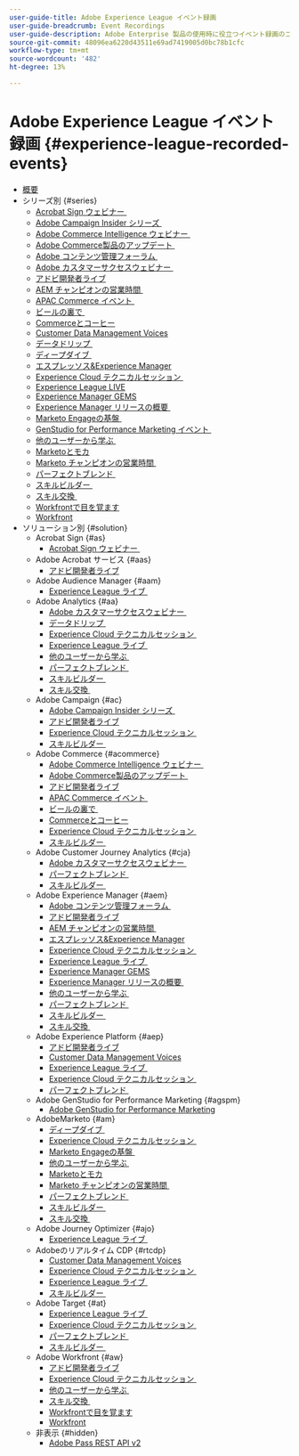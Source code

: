 ```yaml
---
user-guide-title: Adobe Experience League イベント録画
user-guide-breadcrumb: Event Recordings
user-guide-description: Adobe Enterprise 製品の使用時に役立つイベント録画のコレクション
source-git-commit: 48096ea6220d43511e69ad7419005d0bc78b1cfc
workflow-type: tm+mt
source-wordcount: '482'
ht-degree: 13%

---
```



# Adobe Experience League イベント録画 {#experience-league-recorded-events}

+ [概要](overview.md)
+ シリーズ別 {#series}
   + [Acrobat Sign ウェビナー &#x200B;](https://experienceleague.adobe.com/docs/events/acrobat-sign-webinars/overview.html?lang=ja)
   + [Adobe Campaign Insider シリーズ &#x200B;](https://experienceleague.adobe.com/docs/events/adobe-campaign-insider-recordings/overview.html?lang=ja)
   + [Adobe Commerce Intelligence ウェビナー &#x200B;](https://experienceleague.adobe.com/docs/events/mbi-webinars-recordings/overview.html?lang=ja)
   + [Adobe Commerce製品のアップデート &#x200B;](https://experienceleague.adobe.com/docs/events/adobe-commerce-product-update-recordings/overview.html?lang=ja)
   + [Adobe コンテンツ管理フォーラム &#x200B;](https://experienceleague.adobe.com/docs/events/adobe-content-management-forum-recordings/overview.html?lang=ja)
   + [Adobe カスタマーサクセスウェビナー &#x200B;](https://experienceleague.adobe.com/docs/events/adobe-customer-success-webinar-recordings/overview.html?lang=ja)
   + [アドビ開発者ライブ](https://experienceleague.adobe.com/docs/events/adobe-developers-live-recordings/overview.html?lang=ja)
   + [AEM チャンピオンの営業時間 &#x200B;](https://experienceleague.adobe.com/docs/events/aem-champion-office-hours/overview.html?lang=ja)
   + [APAC Commerce イベント &#x200B;](https://experienceleague.adobe.com/docs/events/apac-commerce-recordings/overview.html?lang=ja)
   + [&#x200B; ビールの裏で &#x200B;](https://experienceleague.adobe.com/docs/events/behind-the-brew-recordings/overview.html?lang=ja)
   + [Commerceとコーヒー &#x200B;](https://experienceleague.adobe.com/docs/events/commerce-and-coffee-recordings/overview.html?lang=ja)
   + [Customer Data Management Voices](https://experienceleague.adobe.com/docs/events/customer-data-management-voices-recordings/overview.html?lang=ja)
   + [&#x200B; データドリップ &#x200B;](https://experienceleague.adobe.com/docs/events/data-drip-recordings/overview.html?lang=ja)
   + [&#x200B; ディープダイブ &#x200B;](https://experienceleague.adobe.com/docs/events/deep-dives-recordings/overview.html?lang=ja)
   + [&#x200B; エスプレッソス&amp;Experience Manager](https://experienceleague.adobe.com/docs/events/espressos-and-experience-manager-recordings/overview.html?lang=ja)
   + [Experience Cloud テクニカルセッション &#x200B;](https://experienceleague.adobe.com/docs/events/tech-sessions/overview.html?lang=ja)
   + [Experience League LIVE](https://experienceleague.adobe.com/docs/events/experience-league-live-recordings/overview.html?lang=ja)
   + [Experience Manager GEMS](https://experienceleague.adobe.com/docs/events/experience-manager-gems-recordings/overview.html?lang=ja)
   + [Experience Manager リリースの概要 &#x200B;](https://experienceleague.adobe.com/docs/events/aemcs-release-update-recordings/overview.html?lang=ja)
   + [Marketo Engageの基盤 &#x200B;](https://experienceleague.adobe.com/ja/docs/events/foundations-of-marketo-engage-webinars/overview)
   + [GenStudio for Performance Marketing イベント &#x200B;](https://experienceleague.adobe.com/docs/events/genstudio-for-performance-marketing-events/overview.html?lang=ja)
   + [&#x200B; 他のユーザーから学ぶ &#x200B;](https://experienceleague.adobe.com/docs/events/learn-from-your-peers-recordings/overview.html?lang=ja)
   + [Marketoとモカ &#x200B;](https://experienceleague.adobe.com/docs/events/marketo-and-mochas-recordings/overview.html?lang=ja)
   + [Marketo チャンピオンの営業時間 &#x200B;](https://experienceleague.adobe.com/docs/events/marketo-champion-office-hours/overview.html?lang=ja)
   + [&#x200B; パーフェクトブレンド &#x200B;](https://experienceleague.adobe.com/ja/docs/events/the-perfect-blend/overview)
   + [&#x200B; スキルビルダー &#x200B;](https://experienceleague.adobe.com/docs/events/skill-builder-recordings/overview.html?lang=ja)
   + [&#x200B; スキル交換 &#x200B;](https://experienceleague.adobe.com/docs/events/the-skill-exchange-recordings/overview.html?lang=ja)
   + [Workfrontで目を覚ます &#x200B;](https://experienceleague.adobe.com/docs/events/wake-up-with-workfront-recordings/overview.html?lang=ja)
   + [Workfront](https://experienceleague.adobe.com/docs/events/workfront-recordings/overview.html?lang=ja)
+ ソリューション別 {#solution}
   + Acrobat Sign {#as}
      + [Acrobat Sign ウェビナー &#x200B;](https://experienceleague.adobe.com/docs/events/acrobat-sign-webinars/overview.html?lang=ja)
   + Adobe Acrobat サービス {#aas}
      + [アドビ開発者ライブ](https://experienceleague.adobe.com/docs/events/adobe-developers-live-recordings/overview.html?lang=ja)
   + Adobe Audience Manager {#aam}
      + [Experience League ライブ &#x200B;](https://experienceleague.adobe.com/docs/events/experience-league-live-recordings/overview.html?lang=ja)
   + Adobe Analytics {#aa}
      + [Adobe カスタマーサクセスウェビナー &#x200B;](https://experienceleague.adobe.com/docs/events/adobe-customer-success-webinar-recordings/overview.html?lang=ja)
      + [&#x200B; データドリップ &#x200B;](https://experienceleague.adobe.com/docs/events/data-drip-recordings/overview.html?lang=ja)
      + [Experience Cloud テクニカルセッション &#x200B;](https://experienceleague.adobe.com/docs/events/tech-sessions/overview.html?lang=ja)
      + [Experience League ライブ &#x200B;](https://experienceleague.adobe.com/docs/events/experience-league-live-recordings/overview.html?lang=ja)
      + [&#x200B; 他のユーザーから学ぶ &#x200B;](https://experienceleague.adobe.com/docs/events/learn-from-your-peers-recordings/overview.html?lang=ja)
      + [&#x200B; パーフェクトブレンド &#x200B;](https://experienceleague.adobe.com/ja/docs/events/the-perfect-blend/overview)
      + [&#x200B; スキルビルダー &#x200B;](https://experienceleague.adobe.com/docs/events/skill-builder-recordings/overview.html?lang=ja)
      + [&#x200B; スキル交換 &#x200B;](https://experienceleague.adobe.com/docs/events/the-skill-exchange-recordings/overview.html?lang=ja)
   + Adobe Campaign {#ac}
      + [Adobe Campaign Insider シリーズ &#x200B;](https://experienceleague.adobe.com/docs/events/adobe-campaign-insider-recordings/overview.html?lang=ja)
      + [アドビ開発者ライブ](https://experienceleague.adobe.com/docs/events/adobe-developers-live-recordings/overview.html?lang=ja)
      + [Experience Cloud テクニカルセッション &#x200B;](https://experienceleague.adobe.com/docs/events/tech-sessions/overview.html?lang=ja)
      + [&#x200B; スキルビルダー &#x200B;](https://experienceleague.adobe.com/docs/events/skill-builder-recordings/overview.html?lang=ja)
   + Adobe Commerce {#acommerce}
      + [Adobe Commerce Intelligence ウェビナー &#x200B;](https://experienceleague.adobe.com/docs/events/mbi-webinars-recordings/overview.html?lang=ja)
      + [Adobe Commerce製品のアップデート &#x200B;](https://experienceleague.adobe.com/docs/events/adobe-commerce-product-update-recordings/overview.html?lang=ja)
      + [アドビ開発者ライブ](https://experienceleague.adobe.com/docs/events/adobe-developers-live-recordings/overview.html?lang=ja)
      + [APAC Commerce イベント &#x200B;](https://experienceleague.adobe.com/docs/events/apac-commerce-recordings/overview.html?lang=ja)
      + [&#x200B; ビールの裏で &#x200B;](https://experienceleague.adobe.com/docs/events/behind-the-brew-recordings/overview.html?lang=ja)
      + [Commerceとコーヒー &#x200B;](https://experienceleague.adobe.com/docs/events/commerce-and-coffee-recordings/overview.html?lang=ja)
      + [Experience Cloud テクニカルセッション &#x200B;](https://experienceleague.adobe.com/docs/events/tech-sessions/overview.html?lang=ja)
      + [&#x200B; スキルビルダー &#x200B;](https://experienceleague.adobe.com/docs/events/skill-builder-recordings/overview.html?lang=ja)
   + Adobe Customer Journey Analytics {#cja}
      + [Adobe カスタマーサクセスウェビナー &#x200B;](https://experienceleague.adobe.com/docs/events/adobe-customer-success-webinar-recordings/overview.html?lang=ja)
      + [&#x200B; パーフェクトブレンド &#x200B;](https://experienceleague.adobe.com/ja/docs/events/the-perfect-blend/overview)
      + [&#x200B; スキルビルダー &#x200B;](https://experienceleague.adobe.com/docs/events/skill-builder-recordings/overview.html?lang=ja)
   + Adobe Experience Manager {#aem}
      + [Adobe コンテンツ管理フォーラム &#x200B;](https://experienceleague.adobe.com/docs/events/adobe-content-management-forum-recordings/overview.html?lang=ja)
      + [アドビ開発者ライブ](https://experienceleague.adobe.com/docs/events/adobe-developers-live-recordings/overview.html?lang=ja)
      + [AEM チャンピオンの営業時間 &#x200B;](https://experienceleague.adobe.com/docs/events/aem-champion-office-hours/overview.html?lang=ja)
      + [&#x200B; エスプレッソス&amp;Experience Manager](https://experienceleague.adobe.com/docs/events/espressos-and-experience-manager-recordings/overview.html?lang=ja)
      + [Experience Cloud テクニカルセッション &#x200B;](https://experienceleague.adobe.com/docs/events/tech-sessions/overview.html?lang=ja)
      + [Experience League ライブ &#x200B;](https://experienceleague.adobe.com/docs/events/experience-league-live-recordings/overview.html?lang=ja)
      + [Experience Manager GEMS](https://experienceleague.adobe.com/docs/events/experience-manager-gems-recordings/overview.html?lang=ja)
      + [Experience Manager リリースの概要 &#x200B;](https://experienceleague.adobe.com/docs/events/aemcs-release-update-recordings/overview.html?lang=ja)
      + [&#x200B; 他のユーザーから学ぶ &#x200B;](https://experienceleague.adobe.com/docs/events/learn-from-your-peers-recordings/overview.html?lang=ja)
      + [&#x200B; パーフェクトブレンド &#x200B;](https://experienceleague.adobe.com/ja/docs/events/the-perfect-blend/overview)
      + [&#x200B; スキルビルダー &#x200B;](https://experienceleague.adobe.com/docs/events/skill-builder-recordings/overview.html?lang=ja)
      + [&#x200B; スキル交換 &#x200B;](https://experienceleague.adobe.com/docs/events/the-skill-exchange-recordings/overview.html?lang=ja)
   + Adobe Experience Platform {#aep}
      + [アドビ開発者ライブ](https://experienceleague.adobe.com/docs/events/adobe-developers-live-recordings/overview.html?lang=ja)
      + [Customer Data Management Voices](https://experienceleague.adobe.com/docs/events/customer-data-management-voices-recordings/overview.html?lang=ja)
      + [Experience League ライブ &#x200B;](https://experienceleague.adobe.com/docs/events/experience-league-live-recordings/overview.html?lang=ja)
      + [Experience Cloud テクニカルセッション &#x200B;](https://experienceleague.adobe.com/docs/events/tech-sessions/overview.html?lang=ja)
      + [&#x200B; パーフェクトブレンド &#x200B;](https://experienceleague.adobe.com/ja/docs/events/the-perfect-blend/overview)
   + Adobe GenStudio for Performance Marketing {#agspm}
      + [Adobe GenStudio for Performance Marketing](https://experienceleague.adobe.com/docs/events/genstudio-for-performance-marketing-events/overview.html?lang=ja)
   + AdobeMarketo {#am}
      + [&#x200B; ディープダイブ &#x200B;](https://experienceleague.adobe.com/docs/events/deep-dives-recordings/overview.html?lang=ja)
      + [Experience Cloud テクニカルセッション &#x200B;](https://experienceleague.adobe.com/docs/events/tech-sessions/overview.html?lang=ja)
      + [Marketo Engageの基盤 &#x200B;](https://experienceleague.adobe.com/ja/docs/events/foundations-of-marketo-engage-webinars/overview)
      + [&#x200B; 他のユーザーから学ぶ &#x200B;](https://experienceleague.adobe.com/docs/events/learn-from-your-peers-recordings/overview.html?lang=ja)
      + [Marketoとモカ &#x200B;](https://experienceleague.adobe.com/docs/events/marketo-and-mochas-recordings/overview.html?lang=ja)
      + [Marketo チャンピオンの営業時間 &#x200B;](https://experienceleague.adobe.com/docs/events/marketo-champion-office-hours/overview.html?lang=ja)
      + [&#x200B; パーフェクトブレンド &#x200B;](https://experienceleague.adobe.com/ja/docs/events/the-perfect-blend/overview)
      + [&#x200B; スキルビルダー &#x200B;](https://experienceleague.adobe.com/docs/events/skill-builder-recordings/overview.html?lang=ja)
      + [&#x200B; スキル交換 &#x200B;](https://experienceleague.adobe.com/docs/events/the-skill-exchange-recordings/overview.html?lang=ja)
   + Adobe Journey Optimizer {#ajo}
      + [Experience League ライブ &#x200B;](https://experienceleague.adobe.com/docs/events/experience-league-live-recordings/overview.html?lang=ja)
   + Adobeのリアルタイム CDP {#rtcdp}
      + [Customer Data Management Voices](https://experienceleague.adobe.com/docs/events/customer-data-management-voices-recordings/overview.html?lang=ja)
      + [Experience Cloud テクニカルセッション &#x200B;](https://experienceleague.adobe.com/docs/events/tech-sessions/overview.html?lang=ja)
      + [Experience League ライブ &#x200B;](https://experienceleague.adobe.com/docs/events/experience-league-live-recordings/overview.html?lang=ja)
      + [&#x200B; スキルビルダー &#x200B;](https://experienceleague.adobe.com/docs/events/skill-builder-recordings/overview.html?lang=ja)
   + Adobe Target {#at}
      + [Experience League ライブ &#x200B;](https://experienceleague.adobe.com/docs/events/experience-league-live-recordings/overview.html?lang=ja)
      + [Experience Cloud テクニカルセッション &#x200B;](https://experienceleague.adobe.com/docs/events/tech-sessions/overview.html?lang=ja)
      + [&#x200B; パーフェクトブレンド &#x200B;](https://experienceleague.adobe.com/ja/docs/events/the-perfect-blend/overview)
      + [&#x200B; スキルビルダー &#x200B;](https://experienceleague.adobe.com/docs/events/skill-builder-recordings/overview.html?lang=ja)
   + Adobe Workfront {#aw}
      + [アドビ開発者ライブ](https://experienceleague.adobe.com/docs/events/adobe-developers-live-recordings/overview.html?lang=ja)
      + [Experience Cloud テクニカルセッション &#x200B;](https://experienceleague.adobe.com/docs/events/tech-sessions/overview.html?lang=ja)
      + [&#x200B; 他のユーザーから学ぶ &#x200B;](https://experienceleague.adobe.com/docs/events/learn-from-your-peers-recordings/overview.html?lang=ja)
      + [&#x200B; スキル交換 &#x200B;](https://experienceleague.adobe.com/docs/events/the-skill-exchange-recordings/overview.html?lang=ja)
      + [Workfrontで目を覚ます &#x200B;](https://experienceleague.adobe.com/docs/events/wake-up-with-workfront-recordings/overview.html?lang=ja)
      + [Workfront](https://experienceleague.adobe.com/docs/events/workfront-recordings/overview.html?lang=ja)
   + 非表示 {#hidden}
      + [Adobe Pass REST API v2](../single-events/adobe-pass-rest-api-v2.md)